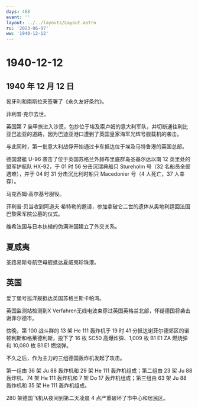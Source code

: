 ```yaml
---
days: 468
event: ''
layout: ../../layouts/Layout.astro
ru: '2023-06-07'
ww: '1940-12-12'
---
```


# 1940-12-12

## 1940 年 12 月 12 日

匈牙利和南斯拉夫签署了《永久友好条约》。

菲利普·克尔去世。

英国第 7
装甲旅进入沙漠，包抄位于埃及索卢姆的意大利军队，并切断通往利比亚巴迪亚的道路，因为巴迪亚港口遭到了英国皇家海军光辉号舰载机的袭击。

与此同时，第一批意大利战俘开始通过卡车抵达位于埃及马特鲁港的英国总部。

德国潜艇 U-96 袭击了位于英国苏格兰外赫布里底群岛圣基尔达以南 12
英里处的盟军护航队 HX-92，于 01 时 56 分击沉瑞典船只 Stureholm 号（32
名船员全部遇难），并于 04 时 31 分击沉比利时船只 Macedonier 号（4
人死亡，37 人幸存）。

马克西姆·高尔基号服役。

菲利普·贝当收到阿道夫·希特勒的邀请，参加拿破仑二世的遗体从奥地利运回法国巴黎荣军院公墓的仪式。

维希法国与日本扶植的伪满洲国建立了外交关系。

## 夏威夷

圣路易斯号航空母舰抵达夏威夷珍珠港。

## 英国

爱丁堡号巡洋舰抵达英国苏格兰斯卡帕湾。

英国监测站检测到X
Verfahren无线电波束穿过英国英格兰北部，怀疑德国将袭击谢菲尔德市。

傍晚，第 100 战斗群的 13 架 He 111 轰炸机于 19 时 41
分抵达谢菲尔德郊区的诺顿利斯和格莱德利斯，投下了 16 枚 SC50
高爆炸弹、1,009 枚 B1 E1 ZA 燃烧弹和 10,080 枚 B1 E1 燃烧弹。

不久之后，作为主力的三组德国轰炸机发起了攻击。

第一组由 36 架 Ju 88 轰炸机和 29 架 He 111 轰炸机组成；第二组由 23 架 Ju
88 轰炸机、74 架 He 111 轰炸机和 7 架 Do 17 轰炸机组成；第三组由 63 架
Ju 88 轰炸机和 35 架 He 111 轰炸机组成。

280 架德国飞机从夜间到第二天凌晨 4 点严重破坏了市中心和居民区。